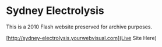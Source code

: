 Sydney Electrolysis
====================

This is a 2010 Flash website preserved for archive purposes.

[http://sydney-electrolysis.yourwebvisual.com](Live Site Here)